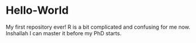 # Hello-World
My first repository ever!
R is a bit complicated and confusing for me now. Inshallah I can master it before my PhD starts.
